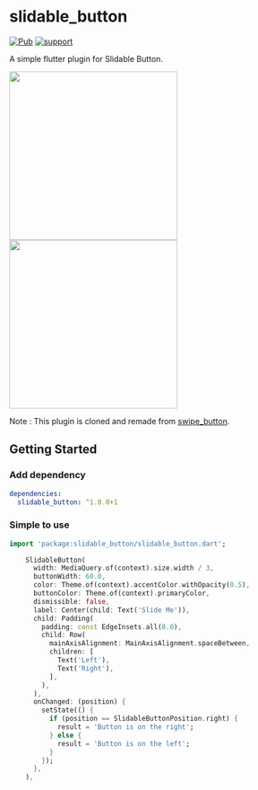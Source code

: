 # slidable_button
[![Pub](https://img.shields.io/pub/v/slidable_button.svg?style=flat-square)](https://pub.dartlang.org/packages/slidable_button)
[![support](https://img.shields.io/badge/platform-flutter%7Cflutter%20web-2196f3.svg?style=flat-square)](https://github.com/husainazkas/slidable_button)

A simple flutter plugin for Slidable Button.

<img src="https://github.com/husainazkas/slidable_button/blob/master/screenshot/1.gif" width="300px" /> <img src="https://github.com/husainazkas/slidable_button/blob/master/screenshot/2.gif" width="300px" />

Note : This plugin is cloned and remade from [swipe_button](https://pub.dev/packages/swipe_button).

## Getting Started

### Add dependency

```yaml
dependencies:
  slidable_button: ^1.0.0+1
```

### Simple to use

```dart
import 'package:slidable_button/slidable_button.dart';
```

```dart
    SlidableButton(
      width: MediaQuery.of(context).size.width / 3,
      buttonWidth: 60.0,
      color: Theme.of(context).accentColor.withOpacity(0.5),
      buttonColor: Theme.of(context).primaryColor,
      dismissible: false,
      label: Center(child: Text('Slide Me')),
      child: Padding(
        padding: const EdgeInsets.all(8.0),
        child: Row(
          mainAxisAlignment: MainAxisAlignment.spaceBetween,
          children: [
            Text('Left'),
            Text('Right'),
          ],
        ),
      ),
      onChanged: (position) {
        setState(() {
          if (position == SlidableButtonPosition.right) {
            result = 'Button is on the right';
          } else {
            result = 'Button is on the left';
          }
        });
      },
    ),
```
